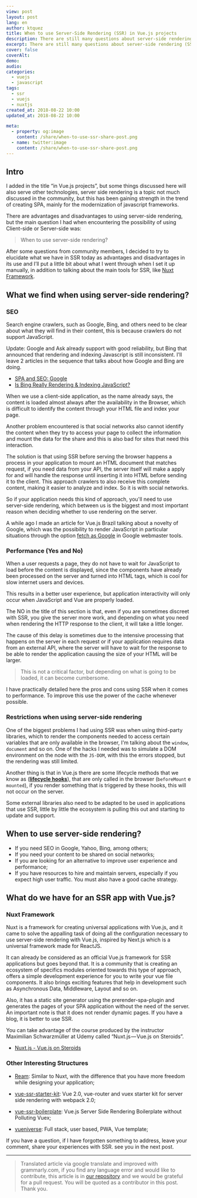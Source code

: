 ```yaml
---
view: post
layout: post
lang: en
author: ktquez
title: When to use Server-Side Rendering (SSR) in Vue.js projects
description: There are still many questions about server-side rendering (SSR) and when to use it, there are a few points that we’ll cover right now in this article.
excerpt: There are still many questions about server-side rendering (SSR) and when to use it, there are a few points that we’ll cover right now in this article.
cover: false
coverAlt: 
demo: 
audio: 
categories:
  - vuejs
  - javascript
tags: 
  - ssr
  - vuejs
  - nuxtjs
created_at: 2018-08-22 10:00
updated_at: 2018-08-22 10:00

meta:
  - property: og:image
    content: /share/when-to-use-ssr-share-post.png
  - name: twitter:image
    content: /share/when-to-use-ssr-share-post.png
---
```


## Intro

I added in the title “in Vue.js projects”, but some things discussed here will also serve other technologies, server side rendering is a topic not much discussed in the community, but this has been gaining strength in the trend of creating SPA, mainly for the modernization of javascript frameworks.

There are advantages and disadvantages to using server-side rendering, but the main question I had when encountering the possibility of using Client-side or Server-side was:

> When to use server-side rendering?

After some questions from community members, I decided to try to elucidate what we have in SSR today as advantages and disadvantages in its use and I’ll put a little bit about what I went through when I set it up manually, in addition to talking about the main tools for SSR, like [Nuxt Framework](https://nuxtjs.org/).

## What we find when using server-side rendering?

### SEO

Search engine crawlers, such as Google, Bing, and others need to be clear about what they will find in their content, this is because crawlers do not support JavaScript.

Update: Google and Ask already support with good reliability, but Bing that announced that rendering and indexing Javascript is still inconsistent. I'll leave 2 articles in the sequence that talks about how Google and Bing are doing.

- [SPA and SEO: Google](https://medium.com/@l.mugnaini/spa-and-seo-is-googlebot-able-to-render-a-single-page-application-1f74e706ab11)
- [Is Bing Really Rendering & Indexing JavaScript?](https://www.screamingfrog.co.uk/bing-javascript/)

When we use a client-side application, as the name already says, the content is loaded almost always after the availability in the Browser, which is difficult to identify the content through your HTML file and index your page.

Another problem encountered is that social networks also cannot identify the content when they try to access your page to collect the information and mount the data for the share and this is also bad for sites that need this interaction.

The solution is that using SSR before serving the browser happens a process in your application to mount an HTML document that matches request, if you need data from your API, the server itself will make a apply for and will handle the response until inserting it into HTML before sending it to the client. This approach crawlers to also receive this complete content, making it easier to analyze and index. So it is with social networks.

So if your application needs this kind of approach, you'll need to use server-side rendering, which between us is the biggest and most important reason when deciding whether to use rendering on the server.

A while ago I made an article for Vue.js Brazil talking about a novelty of Google, which was the possibility to render JavaScript in particular situations through the option [fetch as Google](https://support.google.com/webmasters/answer/6066468?hl=en) in Google webmaster tools.

### Performance (Yes and No)

<lazy-load tag="img" :data="{ src: 'https://cdn-images-1.medium.com/max/800/0*UrnK8nheUSFEyvmn.gif' }" />

When a user requests a page, they do not have to wait for JavaScript to load before the content is displayed, since the components have already been processed on the server and turned into HTML tags, which is cool for slow internet users and devices. 

This results in a better user experience, but application interactivity will only occur when JavaScript and Vue are properly loaded.

The NO in the title of this section is that, even if you are sometimes discreet with SSR, you give the server more work, and depending on what you need when rendering the HTTP response to the client, it will take a little longer.

The cause of this delay is sometimes due to the intensive processing that happens on the server in each request or if your application requires data from an external API, where the server will have to wait for the response to be able to render the application causing the size of your HTML will be larger. 

> This is not a critical factor, but depending on what is going to be loaded, it can become cumbersome.

I have practically detailed here the pros and cons using SSR when it comes to performance. To improve this use the power of the cache whenever possible.

### Restrictions when using server-side rendering

One of the biggest problems I had using SSR was when using third-party libraries, which to render the components needed to access certain variables that are only available in the browser, I'm talking about the `window`, `document` and so on. One of the hacks I needed was to simulate a DOM environment on the node with the `JS-DOM`, with this the errors stopped, but the rendering was still limited.

Another thing is that in Vue.js there are some lifecycle methods that we know as ([**lifecycle hooks**](https://br.vuejs.org/v2/guide/instance.html#Diagrama-do-Ciclo-de-Vida)), that are only called in the browser (`beforeMount` e `mounted`), if you render something that is triggered by these hooks, this will not occur on the server.

Some external libraries also need to be adapted to be used in applications that use SSR, little by little the ecosystem is pulling this out and starting to update and support.

## When to use server-side rendering?

- If you need SEO in Google, Yahoo, Bing, among others;
- If you need your content to be shared on social networks;
- If you are looking for an alternative to improve user experience and performance;
- If you have resources to hire and maintain servers, especially if you expect high user traffic. You must also have a good cache strategy.

## What do we have for an SSR app with Vue.js?

### Nuxt Framework

Nuxt is a framework for creating universal applications with Vue.js, and it came to solve the appalling task of doing all the configuration necessary to use server-side rendering with Vue.js, inspired by Next.js which is a universal framework made for ReactJS.

It can already be considered as an official Vue.js framework for SSR applications but goes beyond that. It is a community that is creating an ecosystem of specifics modules oriented towards this type of approach, offers a simple development experience for you to write your vue file components. It also brings exciting features that help in development such as Asynchronous Data, Middleware, Layout and so on.

Also, it has a static site generator using the prerender-spa-plugin and generates the pages of your SPA application without the need of the server. An important note is that it does not render dynamic pages. If you have a blog, it is better to use SSR.

You can take advantage of the course produced by the instructor Maximilian Schwarzmüller at Udemy called “Nuxt.js — Vue.js on Steroids”.

- [Nuxt.js - Vue.js on Steroids](http://bit.ly/nuxtjs-udemy)

### Other Interesting Structures

- [Ream](https://github.com/ream/ream): Similar to Nuxt, with the difference that you have more freedom while designing your application;

- [vue-ssr-starter-kit](https://github.com/doabit/vue-ssr-starter-kit): Vue 2.0, vue-router and vuex starter kit for server side rendering with webpack 2.0;

- [vue-ssr-boilerplate](https://github.com/fenivana/vue-ssr-boilerplate): Vue.js Server Side Rendering Boilerplate without Polluting Vuex;

- [vueniverse](https://github.com/rlindskog/vueniverse): Full stack, user based, PWA, Vue template;

<lazy-load 
  tag="img" 
  :data="{ src: 'https://cdn-images-1.medium.com/max/800/0*eZAqkumudkGfDtwn.gif' }" />

If you have a question, if I have forgotten something to address, leave your comment, share your experiences with SSR. see you in the next post.

---

> Translated article via google translate and improved with grammarly.com, if you find any language error and would like to contribute, this article is in [our repository](https://github.com/ktquezplay/webapp) and we would be grateful for a pull request. You will be quoted as a contributor in this post. Thank you.